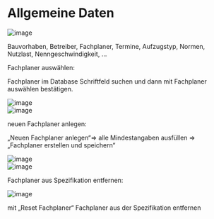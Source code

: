 # Allgemeine Daten

![image](HelpImages/image48.png)

Bauvorhaben, Betreiber, Fachplaner, Termine, Aufzugstyp, Normen, Nutzlast, Nenngeschwindigkeit, ...

Fachplaner auswählen:

Fachplaner im Database Schriftfeld suchen und dann mit Fachplaner auswählen bestätigen.

![image](HelpImages/image49.png)  
![image](HelpImages/image50.png)  

neuen Fachplaner anlegen:

„Neuen Fachplaner anlegen“=\> alle Mindestangaben ausfüllen =\> „Fachplaner erstellen und speichern“

![image](HelpImages/image51.png)  
![image](HelpImages/image52.png)  

Fachplaner aus Spezifikation entfernen:

![image](HelpImages/image53.png)  

mit „Reset Fachplaner“ Fachplaner aus der Spezifikation entfernen
